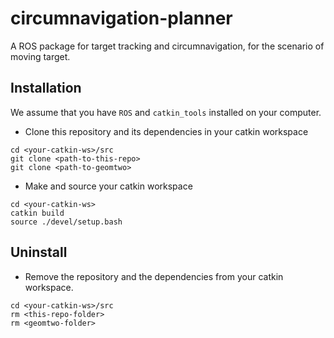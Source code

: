# circumnavigation-planner

A ROS package for target tracking and circumnavigation, for the scenario of moving target.

## Installation

We assume that you have `ROS` and `catkin_tools` installed on your computer.

- Clone this repository and its dependencies in your catkin workspace
```
cd <your-catkin-ws>/src
git clone <path-to-this-repo>
git clone <path-to-geomtwo>
```

- Make and source your catkin workspace
```
cd <your-catkin-ws>
catkin build
source ./devel/setup.bash
```

## Uninstall

- Remove the repository and the dependencies from your catkin workspace.
```
cd <your-catkin-ws>/src
rm <this-repo-folder>
rm <geomtwo-folder>
```
